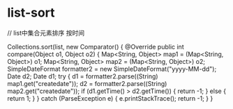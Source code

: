 # list-sort

// list<map>中集合元素排序 按时间  

  Collections.sort(list, new Comparator<Object>() {
    @Override
    public int compare(Object o1, Object o2) {
      Map<String, Object> map1 = (Map<String, Object>) o1;
      Map<String, Object> map2 = (Map<String, Object>) o2;
      SimpleDateFormat formatter2 = new SimpleDateFormat("yyyy-MM-dd");
      Date d2;
      Date d1;
      try {
        d1 = formatter2.parse((String) map1.get("createdate"));
        d2 = formatter2.parse((String) map2.get("createdate"));
        if (d1.getTime() > d2.getTime()) {
          return -1;
        } else {
          return 1;
        }
      } catch (ParseException e) {
        e.printStackTrace();
        return -1;
      }
    }
